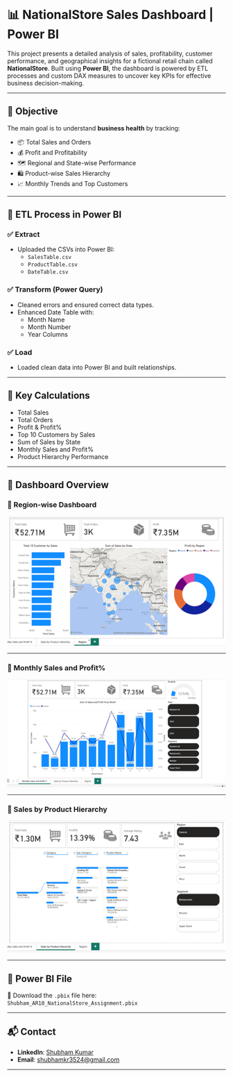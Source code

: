 
# 📊 NationalStore Sales Dashboard | Power BI

This project presents a detailed analysis of sales, profitability, customer performance, and geographical insights for a fictional retail chain called **NationalStore**. Built using **Power BI**, the dashboard is powered by ETL processes and custom DAX measures to uncover key KPIs for effective business decision-making.

---

## 🚀 Objective

The main goal is to understand **business health** by tracking:

- 📦 Total Sales and Orders  
- 💰 Profit and Profitability  
- 🗺️ Regional and State-wise Performance  
- 🛍️ Product-wise Sales Hierarchy  
- 📈 Monthly Trends and Top Customers  

---

## 🔁 ETL Process in Power BI

### ✅ Extract
- Uploaded the CSVs into Power BI:
  - `SalesTable.csv`
  - `ProductTable.csv`
  - `DateTable.csv`

### ✅ Transform (Power Query)
- Cleaned errors and ensured correct data types.
- Enhanced Date Table with:
  - Month Name
  - Month Number
  - Year Columns

### ✅ Load
- Loaded clean data into Power BI and built relationships.

---

## 🧮 Key Calculations
- Total Sales
- Total Orders
- Profit & Profit%
- Top 10 Customers by Sales
- Sum of Sales by State
- Monthly Sales and Profit%
- Product Hierarchy Performance

---

## 📌 Dashboard Overview

### 🔹 Region-wise Dashboard
![Region-wise Dashboard](./Screenshot%202025-06-28%20121346.png)

---

### 🔹 Monthly Sales and Profit%
![Monthly Sales and Profit%](./Screenshot%202025-06-28%20121219.png)

---

### 🔹 Sales by Product Hierarchy
![Sales by Product Hierarchy](./Screenshot%202025-06-28%20121312.png)

---

## 📂 Power BI File

🔗 Download the `.pbix` file here:  
`Shubham_AR10_NationalStore_Assignment.pbix` 

---

## 📬 Contact

- **LinkedIn**: [Shubham Kumar](https://www.linkedin.com/in/shubham35/)  
- **Email**: shubhamkr3524@gmail.com

---

